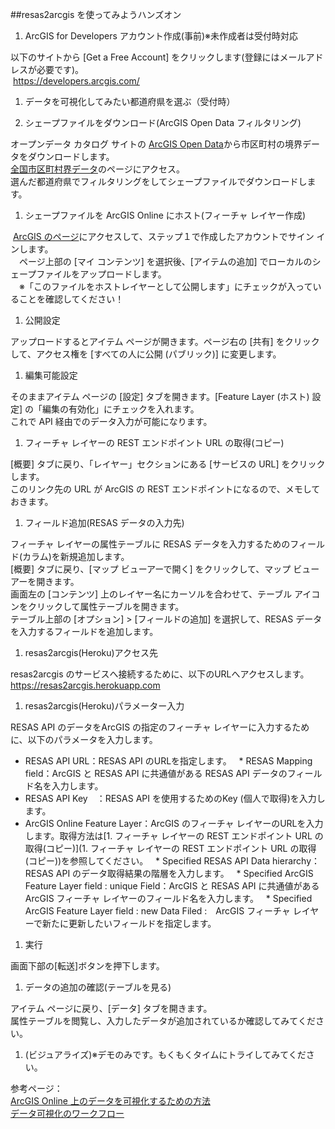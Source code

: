 
##resas2arcgis を使ってみようハンズオン

  1.	ArcGIS for Developers アカウント作成(事前)※未作成者は受付時対応

  以下のサイトから [Get a Free Account] をクリックします(登録にはメールアドレスが必要です)。<br>
  <https://developers.arcgis.com/>

  1.	データを可視化してみたい都道府県を選ぶ（受付時）
  
  1.	シェープファイルをダウンロード(ArcGIS Open Data フィルタリング)
 
  オープンデータ カタログ サイトの [ArcGIS Open Data](http://opendata.arcgis.com/)から市区町村の境界データをダウンロードします。<br>
  [全国市区町村界データ](http://arcg.is/2iTeKD9)のページにアクセス。<br>
  選んだ都道府県でフィルタリングをしてシェープファイルでダウンロードします。

  1.	シェープファイルを ArcGIS Online にホスト(フィーチャ レイヤー作成)
 
  [ArcGIS のページ](https://www.arcgis.com/home/)にアクセスして、ステップ１で作成したアカウントでサイン インします。<br>
　ページ上部の [マイ コンテンツ] を選択後、[アイテムの追加] でローカルのシェープファイルをアップロードします。<br>
　※「このファイルをホストレイヤーとして公開します」にチェックが入っていることを確認してください！

  1.	公開設定

  アップロードするとアイテム ページが開きます。ページ右の [共有] をクリックして、アクセス権を [すべての人に公開 (パブリック)] に変更します。

  1.	編集可能設定

  そのままアイテム ページの [設定] タブを開きます。[Feature Layer (ホスト) 設定] の「編集の有効化」にチェックを入れます。<br>
  これで API 経由でのデータ入力が可能になります。

  1.	フィーチャ レイヤーの REST エンドポイント URL の取得(コピー)

  [概要] タブに戻り、「レイヤー」セクションにある [サービスの URL] をクリックします。<br>
  このリンク先の URL が ArcGIS の REST エンドポイントになるので、メモしておきます。

  1.	フィールド追加(RESAS データの入力先)

  フィーチャ レイヤーの属性テーブルに RESAS データを入力するためのフィールド(カラム)を新規追加します。<br>
  [概要] タブに戻り、[マップ ビューアーで開く] をクリックして、マップ ビューアーを開きます。<br>
  画面左の [コンテンツ] 上のレイヤー名にカーソルを合わせて、テーブル アイコンをクリックして属性テーブルを開きます。<br>
  テーブル上部の [オプション] > [フィールドの追加] を選択して、RESAS データを入力するフィールドを追加します。

  1.	resas2arcgis(Heroku)アクセス先

  resas2arcgis のサービスへ接続するために、以下のURLへアクセスします。<br>
  <https://resas2arcgis.herokuapp.com>

  1.	resas2arcgis(Heroku)パラメーター入力

  RESAS API のデータをArcGIS の指定のフィーチャ レイヤーに入力するために、以下のパラメータを入力します。

   *	RESAS API URL：RESAS API のURLを指定します。
   *	RESAS Mapping field：ArcGIS と RESAS API に共通値がある RESAS API データのフィールド名を入力します。
   *	RESAS API Key　：RESAS API を使用するためのKey (個人で取得)を入力します。
   *	ArcGIS Online Feature Layer：ArcGIS のフィーチャ レイヤーのURLを入力します。取得方法は[1.	フィーチャ レイヤーの REST エンドポイント URL の取得(コピー)](1.	フィーチャ レイヤーの REST エンドポイント URL の取得(コピー))を参照してください。
   *	Specified RESAS API Data hierarchy：RESAS API のデータ取得結果の階層を入力します。
   *	Specified ArcGIS Feature Layer field : unique Field：ArcGIS と RESAS API に共通値がある ArcGIS フィーチャ レイヤーのフィールド名を入力します。
   *	Specified ArcGIS Feature Layer field : new Data Filed :　ArcGIS フィーチャ レイヤーで新たに更新したいフィールドを指定します。

  1.	実行

  画面下部の[転送]ボタンを押下します。

  1.	データの追加の確認(テーブルを見る)

  アイテム ページに戻り、[データ] タブを開きます。<br>
  属性テーブルを閲覧し、入力したデータが追加されているか確認してみてください。

  1.	(ビジュアライズ)※デモのみです。もくもくタイムにトライしてみてください。

  参考ページ：<br>
  [ArcGIS Online 上のデータを可視化するための方法](http://bit.ly/2jnqSZi)<br>
  [データ可視化のワークフロー](http://bit.ly/2k6EI2Y)

